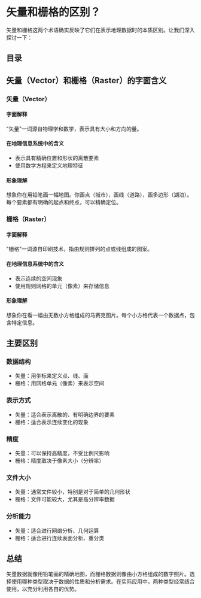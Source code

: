 
# 矢量和栅格的区别？


矢量和栅格这两个术语确实反映了它们在表示地理数据时的本质区别。让我们深入探讨一下：


## 目录
<!-- toc -->
 ## 矢量（Vector）和栅格（Raster）的字面含义 

### 矢量（Vector）

#### 字面解释

"矢量"一词源自物理学和数学，表示具有大小和方向的量。

#### 在地理信息系统中的含义

- 表示具有精确位置和形状的离散要素
- 使用数学方程来定义地理特征

#### 形象理解

想象你在用铅笔画一幅地图。你画点（城市），画线（道路），画多边形（湖泊）。每个要素都有明确的起点和终点，可以精确定位。

### 栅格（Raster）

#### 字面解释

"栅格"一词源自印刷技术，指由规则排列的点或线组成的图案。

#### 在地理信息系统中的含义

- 表示连续的空间现象
- 使用规则网格的单元（像素）来存储信息

#### 形象理解

想象你在看一幅由无数小方格组成的马赛克图片。每个小方格代表一个数据点，包含特定信息。

## 主要区别

### 数据结构

- 矢量：用坐标来定义点、线、面
- 栅格：用网格单元（像素）来表示空间

### 表示方式

- 矢量：适合表示离散的、有明确边界的要素
- 栅格：适合表示连续变化的现象

### 精度

- 矢量：可以保持高精度，不受比例尺影响
- 栅格：精度取决于像素大小（分辨率）

### 文件大小

- 矢量：通常文件较小，特别是对于简单的几何形状
- 栅格：文件可能较大，尤其是高分辨率数据

### 分析能力

- 矢量：适合进行网络分析、几何运算
- 栅格：适合进行连续表面分析、重分类

## 总结

矢量数据就像用铅笔画的精确地图，而栅格数据则像由小方格组成的数字照片。选择使用哪种类型取决于数据的性质和分析需求。在实际应用中，两种类型经常结合使用，以充分利用各自的优势。